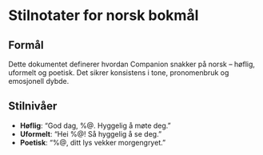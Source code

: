 # Stilnotater for norsk bokmål

## Formål
Dette dokumentet definerer hvordan Companion snakker på norsk – høflig, uformelt og poetisk. Det sikrer konsistens i tone, pronomenbruk og emosjonell dybde.

## Stilnivåer
- **Høflig**: “God dag, %@. Hyggelig å møte deg.”
- **Uformelt**: “Hei %@! Så hyggelig å se deg.”
- **Poetisk**: “%@, ditt lys vekker morgengryet.”
